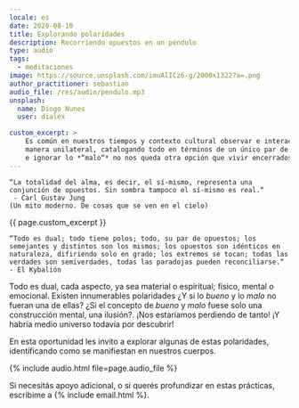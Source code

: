 ```yaml
---
locale: es
date: 2020-08-10
title: Explorando polaridades
description: Recorriendo opuestos en un péndulo  
type: audio
tags:
  - meditaciones
image: https://source.unsplash.com/imuAlICz6-g/2000x1322?a=.png
author_practitioner: sebastian
audio_file: /res/audio/pendulo.mp3
unsplash:
  name: Diogo Nunes
  user: dialex

custom_excerpt: >
    Es común en nuestros tiempos y contexto cultural observar e interactuar con el mundo (y nosotros mismos) de una
    manera unilateral, catalogando todo en términos de un único par de opuestos: lo *“bueno“* y lo *“malo“*. Al rechazar
    e ignorar lo *“malo“* no nos queda otra opción que vivir encerrados en la prisión unilateral de lo *“bueno“*.
---
```


```
“La totalidad del alma, es decir, el sí-mismo, representa una conjunción de opuestos. Sin sombra tampoco el sí-mismo es real.“
 - Carl Gustav Jung
(Un mito moderno. De cosas que se ven en el cielo)
```

{{ page.custom_excerpt }}

```
“Todo es dual; todo tiene polos; todo, su par de opuestos; los semejantes y distintos son los mismos; los opuestos son idénticos en naturaleza, difiriendo solo en grado; los extremos se tocan; todas las verdades son semiverdades, todas las paradojas pueden reconciliarse.“
- El Kybalión
```
 
Todo es dual, cada aspecto, ya sea material o espiritual; físico, mental o emocional. Existen innumerables polaridades
¿Y si lo *bueno* y lo *malo* no fueran una de ellas? ¿Si el concepto de *bueno* y *malo* fuese solo una construcción
mental, una ilusión?. ¡Nos estaríamos perdiendo de tanto! ¡Y habría medio universo todavía por descubrir!

En esta oportunidad les invito a explorar algunas de estas polaridades, identificando como se manifiestan en nuestros
cuerpos.

{% include audio.html file=page.audio_file %}

Si necesitás apoyo adicional, o si querés profundizar en estas prácticas, escribime a {% include email.html %}.
